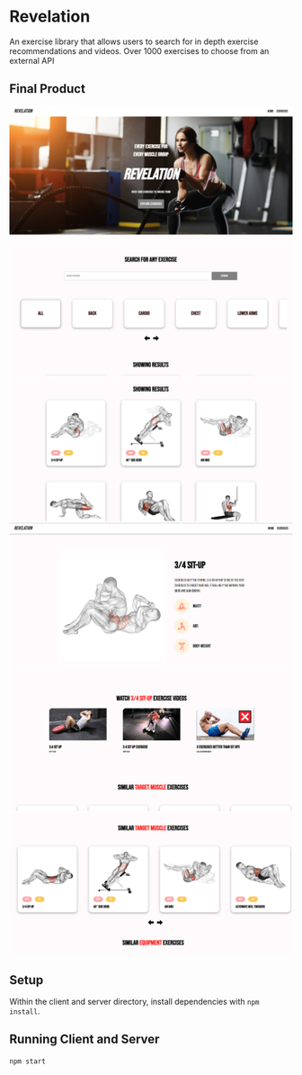 # Revelation

An exercise library that allows users to search for in depth exercise recommendations and videos. Over 1000 exercises to choose from an external API

## Final Product

!["Screenshot 1"](https://github.com/robbiekthomas/gym_exercises/blob/main/src/assets/screenshots/Screenshot%201.PNG?raw=true)
!["Screenshot 2"](https://github.com/robbiekthomas/gym_exercises/blob/main/src/assets/screenshots/Screenshot%202.PNG?raw=true)
!["Screenshot 3"](https://github.com/robbiekthomas/gym_exercises/blob/main/src/assets/screenshots/Screenshot%203.PNG?raw=true)
!["Screenshot 4"](https://github.com/robbiekthomas/gym_exercises/blob/main/src/assets/screenshots/Screenshot%204.PNG?raw=true)
!["Screenshot 5"](https://github.com/robbiekthomas/gym_exercises/blob/main/src/assets/screenshots/Screenshot%205.PNG?raw=true)
!["Screenshot 6"](https://github.com/robbiekthomas/gym_exercises/blob/main/src/assets/screenshots/Screenshot%206.PNG?raw=true)


## Setup

Within the client and server directory, install dependencies with `npm install`.

## Running Client and Server

```sh
npm start
```
